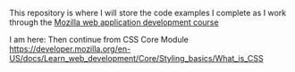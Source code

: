 This repository is where I will store the code examples I complete as I work through the [Mozilla web application development course](https://developer.mozilla.org/en-US/docs/Learn_web_development/Getting_started)

I am here: 
Then continue from CSS Core Module
https://developer.mozilla.org/en-US/docs/Learn_web_development/Core/Styling_basics/What_is_CSS